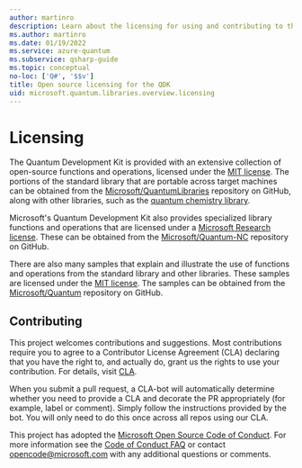 ```yaml
---
author: martinro
description: Learn about the licensing for using and contributing to the Microsoft Q# standard libraries - licensing and contributing.
ms.author: martinro
ms.date: 01/19/2022
ms.service: azure-quantum
ms.subservice: qsharp-guide
ms.topic: conceptual
no-loc: ['Q#', '$$v']
title: Open source licensing for the QDK
uid: microsoft.quantum.libraries.overview.licensing
---
```


# Licensing #

The Quantum Development Kit is provided with an extensive collection of open-source functions and operations, licensed under the [MIT license](https://github.com/Microsoft/Quantum/blob/main/LICENSE.txt).
The portions of the standard library that are portable across target machines can be obtained from the [Microsoft/QuantumLibraries](https://github.com/Microsoft/QuantumLibraries) repository on GitHub, along with other libraries, such as the [quantum chemistry library](xref:microsoft.quantum.libraries.overview-chemistry.concepts.overview).

Microsoft's Quantum Development Kit also provides specialized library functions and operations that are licensed under a [Microsoft Research license](https://github.com/Microsoft/Quantum-NC/blob/main/LICENSE).
These can be obtained from the [Microsoft/Quantum-NC](https://github.com/microsoft/quantum-nc) repository on GitHub.

There are also many samples that explain and illustrate the use of functions and operations from the standard library and other libraries.
These samples are licensed under the [MIT license](https://github.com/Microsoft/Quantum/blob/main/LICENSE.txt).
The samples can be obtained from the [Microsoft/Quantum](https://github.com/Microsoft/Quantum) repository on GitHub.

## Contributing ##

This project welcomes contributions and suggestions.
Most contributions require you to agree to a
Contributor License Agreement (CLA) declaring that you have the right to, and actually do, grant us
the rights to use your contribution. For details, visit [CLA](https://cla.microsoft.com).

When you submit a pull request, a CLA-bot will automatically determine whether you need to provide
a CLA and decorate the PR appropriately (for example, label or comment). Simply follow the instructions
provided by the bot. You will only need to do this once across all repos using our CLA.

This project has adopted the [Microsoft Open Source Code of Conduct](https://opensource.microsoft.com/codeofconduct/).
For more information see the [Code of Conduct FAQ](https://opensource.microsoft.com/codeofconduct/faq/) or
contact [opencode@microsoft.com](mailto:opencode@microsoft.com) with any additional questions or comments.
